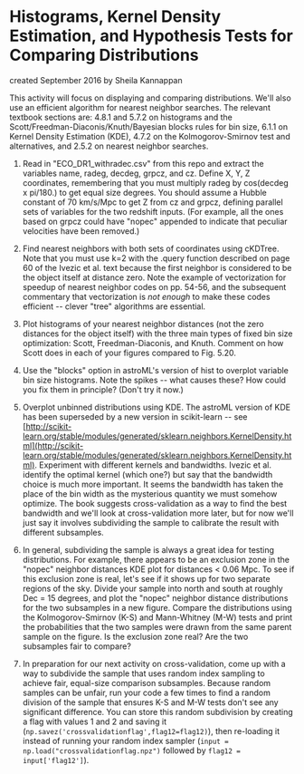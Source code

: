 # Histograms, Kernel Density Estimation, and Hypothesis Tests for Comparing Distributions

created September 2016 by Sheila Kannappan

This activity will focus on displaying and comparing distributions. We'll also use an efficient algorithm for nearest neighbor searches. The relevant textbook sections are: 4.8.1 and 5.7.2 on histograms and the Scott/Freedman-Diaconis/Knuth/Bayesian blocks rules for bin size, 6.1.1 on Kernel Density Estimation (KDE), 4.7.2 on the Kolmogorov-Smirnov test and alternatives, and 2.5.2 on nearest neighbor searches.

1. Read in "ECO_DR1_withradec.csv" from this repo and extract the variables name, radeg, decdeg, grpcz, and cz. Define X, Y, Z coordinates, remembering that you must multiply radeg by cos(decdeg x pi/180.) to get equal size degrees. You should assume a Hubble constant of 70 km/s/Mpc to get Z from cz and grpcz, defining parallel sets of variables for the two redshift inputs. (For example, all the ones based on grpcz could have "nopec" appended to indicate that peculiar velocities have been removed.)

2. Find nearest neighbors with both sets of coordinates using cKDTree. Note that you must use k=2 with the .query function described on page 60 of the Ivezic et al. text because the first neighbor is considered to be the object itself at distance zero. Note the example of vectorization for speedup of nearest neighbor codes on pp. 54-56, and the subsequent commentary that vectorization is *not enough* to make these codes efficient -- clever "tree" algorithms are essential.

3. Plot histograms of your nearest neighbor distances (not the zero distances for the object itself) with the three main types of fixed bin size optimization: Scott, Freedman-Diaconis, and Knuth. Comment on how Scott does in each of your figures compared to Fig. 5.20.

4. Use the "blocks" option in astroML's version of hist to overplot variable bin size histograms. Note the spikes -- what causes these? How could you fix them in principle? (Don't try it now.)

5. Overplot unbinned distributions using KDE. The astroML version of KDE has been superseded by a new version in scikit-learn -- see [http://scikit-learn.org/stable/modules/generated/sklearn.neighbors.KernelDensity.html](http://scikit-learn.org/stable/modules/generated/sklearn.neighbors.KernelDensity.html). Experiment with different kernels and bandwidths. Ivezic et al. identify the optimal kernel (which one?) but say that the bandwidth choice is much more important. It seems the bandwidth has taken the place of the bin width as the mysterious quantity we must somehow optimize. The book suggests cross-validation as a way to find the best bandwidth and we'll look at cross-validation more later, but for now we'll just say it involves subdividing the sample to calibrate the result with different subsamples.

6. In general, subdividing the sample is always a great idea for testing distributions. For example, there appears to be an exclusion zone in the "nopec" neighbor distances KDE plot for distances < 0.06 Mpc. To see if this exclusion zone is real, let's see if it shows up for two separate regions of the sky. Divide your sample into north and south at roughly Dec = 15 degrees, and plot the "nopec" neighbor distance distributions for the two subsamples in a new figure. Compare the distributions using the Kolmogorov-Smirnov (K-S) and Mann-Whitney (M-W) tests and print the probabilities that the two samples were drawn from the same parent sample on the figure. Is the exclusion zone real? Are the two subsamples fair to compare?

7. In preparation for our next activity on cross-validation, come up with a way to subdivide the sample that uses random index sampling to achieve fair, equal-size comparison subsamples. Because random samples can be unfair, run your code a few times to find a random division of the sample that ensures K-S and M-W tests don't see any significant difference. You can store this random subdivision by creating a flag with values 1 and 2 and saving it (`np.savez('crossvalidationflag',flag12=flag12)`), then re-loading it instead of running your random index sampler (`input = np.load("crossvalidationflag.npz")` followed by `flag12 = input['flag12']`).

